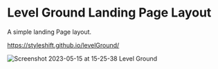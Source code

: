 # Level Ground Landing Page Layout

A simple landing Page layout.

https://styleshift.github.io/levelGround/


![Screenshot 2023-05-15 at 15-25-38 Level Ground](https://github.com/Styleshift/levelGround/assets/42125735/2c7112c1-fc4d-499e-9254-7755c171027a)
